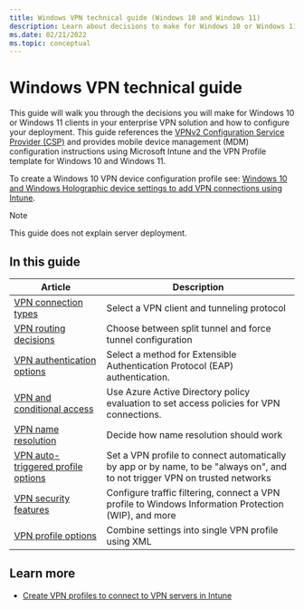 ```yaml
---
title: Windows VPN technical guide (Windows 10 and Windows 11)
description: Learn about decisions to make for Windows 10 or Windows 11 clients in your enterprise VPN solution and how to configure your deployment.
ms.date: 02/21/2022
ms.topic: conceptual
---
```


# Windows VPN technical guide

This guide will walk you through the decisions you will make for Windows 10 or Windows 11 clients in your enterprise VPN solution and how to configure your deployment. This guide references the [VPNv2 Configuration Service Provider (CSP)](/windows/client-management/mdm/vpnv2-csp) and provides mobile device management (MDM) configuration instructions using Microsoft Intune and the VPN Profile template for Windows 10 and Windows 11.

To create a Windows 10 VPN device configuration profile see: [Windows 10 and Windows Holographic device settings to add VPN connections using Intune](/mem/intune/configuration/vpn-settings-windows-10).

> [!NOTE]
> This guide does not explain server deployment.

## In this guide

| Article | Description  |
| --- | --- |
| [VPN connection types](vpn-connection-type.md) | Select a VPN client and tunneling protocol |
| [VPN routing decisions](vpn-routing.md)  | Choose between split tunnel and force tunnel configuration |
| [VPN authentication options](vpn-authentication.md)  | Select a method for Extensible Authentication Protocol (EAP) authentication. |
| [VPN and conditional access](vpn-conditional-access.md)  | Use Azure Active Directory policy evaluation to set access policies for VPN connections. |
| [VPN name resolution](vpn-name-resolution.md)  | Decide how name resolution should work |
| [VPN auto-triggered profile options](vpn-auto-trigger-profile.md)  | Set a VPN profile to connect automatically by app or by name, to be "always on", and to not trigger VPN on trusted networks |
| [VPN security features](vpn-security-features.md)  | Configure traffic filtering, connect a VPN profile to Windows Information Protection (WIP), and more |
| [VPN profile options](vpn-profile-options.md)  | Combine settings into single VPN profile using XML |


## Learn more

- [Create VPN profiles to connect to VPN servers in Intune](/mem/intune/configuration/vpn-settings-configure)
